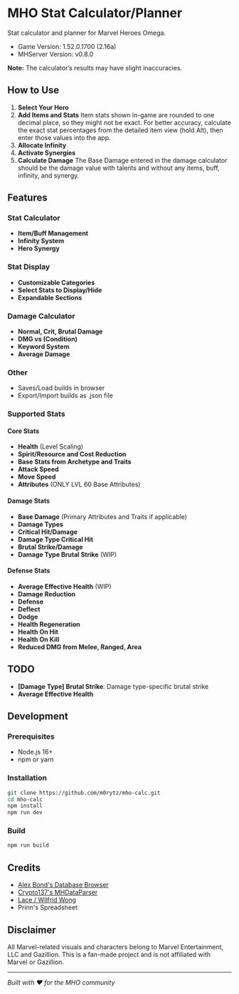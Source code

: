 # MHO Stat Calculator/Planner

Stat calculator and planner for Marvel Heroes Omega.

- Game Version: 1.52.0.1700 (2.16a)
- MHServer Version: v0.8.0

**Note:** The calculator’s results may have slight inaccuracies.

## How to Use

1. **Select Your Hero**
2. **Add Items and Stats** Item stats shown in-game are rounded to one decimal place, so they might not be exact. For better accuracy, calculate the exact stat percentages from the detailed item view (hold Alt), then enter those values into the app.
3. **Allocate Infinity**
4. **Activate Synergies**
5. **Calculate Damage** The Base Damage entered in the damage calculator should be the damage value with talents and without any items, buff, infinity, and synergy.

## Features

### Stat Calculator
- **Item/Buff Management**
- **Infinity System**
- **Hero Synergy**

### Stat Display
- **Customizable Categories**
- **Select Stats to Display/Hide**
- **Expandable Sections**

### Damage Calculator
- **Normal, Crit, Brutal Damage**
- **DMG vs (Condition)**
- **Keyword System**
- **Average Damage**

### Other
- Saves/Load builds in browser
- Export/Import builds as .json file

### Supported Stats

#### Core Stats
- **Health** (Level Scaling)
- **Spirit/Resource and Cost Reduction**
- **Base Stats from Archetype and Traits**
- **Attack Speed**
- **Move Speed**
- **Attributes** (ONLY LVL 60 Base Attributes)

#### Damage Stats
- **Base Damage** (Primary Attributes and Traits if applicable)
- **Damage Types**
- **Critical Hit/Damage**
- **Damage Type Critical Hit**
- **Brutal Strike/Damage**
- **Damage Type Brutal Strike** (WIP)

#### Defense Stats
- **Average Effective Health** (WIP)
- **Damage Reduction**
- **Defense**
- **Deflect**
- **Dodge**
- **Health Regeneration**
- **Health On Hit**
- **Health On Kill**
- **Reduced DMG from Melee, Ranged, Area**

## TODO

- **[Damage Type] Brutal Strike**: Damage type-specific brutal strike
- **Average Effective Health**

## Development

### Prerequisites
- Node.js 16+
- npm or yarn

### Installation
```bash
git clone https://github.com/m0rytz/mho-calc.git
cd mho-calc
npm install
npm run dev
```

### Build
```bash
npm run build
```

## Credits

- [Alex Bond's Database Browser](https://github.com/AlexBond2/MHServerEmu)
- [Crypto137's MHDataParser](https://github.com/Crypto137/MHDataParser)
- [Lace / Wilfrid Wong](https://www.youtube.com/@WilfridWong)
- Prinn's Spreadsheet

## Disclaimer

All Marvel-related visuals and characters belong to Marvel Entertainment, LLC and Gazillion. This is a fan-made project and is not affiliated with Marvel or Gazillion.

---

*Built with ❤️ for the MHO community*
